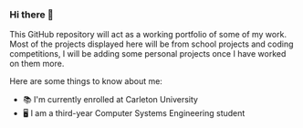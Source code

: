 ### Hi there 👋

This GitHub repository will act as a working portfolio of some of my work.
Most of the projects displayed here will be from school projects and coding competitions, I will be adding some 
personal projects once I have worked on them more.


Here are some things to know about me:
- :books: I'm currently enrolled at Carleton University 
- :desktop_computer: I am a third-year Computer Systems Engineering student
